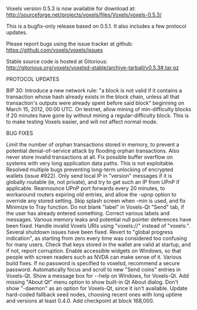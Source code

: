 Voxels version 0.5.3 is now available for download at:
http://sourceforge.net/projects/voxels/files/Voxels/voxels-0.5.3/

This is a bugfix-only release based on 0.5.1.
It also includes a few protocol updates.

Please report bugs using the issue tracker at github:
https://github.com/voxels/voxels/issues

Stable source code is hosted at Gitorious:
http://gitorious.org/voxels/voxelsd-stable/archive-tarball/v0.5.3#.tar.gz

PROTOCOL UPDATES

BIP 30: Introduce a new network rule: "a block is not valid if it contains a transaction whose hash already exists in the block chain, unless all that transaction's outputs were already spent before said block" beginning on March 15, 2012, 00:00 UTC.
On testnet, allow mining of min-difficulty blocks if 20 minutes have gone by without mining a regular-difficulty block. This is to make testing Voxels easier, and will not affect normal mode.

BUG FIXES

Limit the number of orphan transactions stored in memory, to prevent a potential denial-of-service attack by flooding orphan transactions. Also never store invalid transactions at all.
Fix possible buffer overflow on systems with very long application data paths. This is not exploitable.
Resolved multiple bugs preventing long-term unlocking of encrypted wallets
(issue #922).
Only send local IP in "version" messages if it is globally routable (ie, not private), and try to get such an IP from UPnP if applicable.
Reannounce UPnP port forwards every 20 minutes, to workaround routers expiring old entries, and allow the -upnp option to override any stored setting.
Skip splash screen when -min is used, and fix Minimize to Tray function.
Do not blank "label" in Voxels-Qt "Send" tab, if the user has already entered something.
Correct various labels and messages.
Various memory leaks and potential null pointer deferences have been fixed.
Handle invalid Voxels URIs using "voxels://" instead of "voxels:".
Several shutdown issues have been fixed.
Revert to "global progress indication", as starting from zero every time was considered too confusing for many users.
Check that keys stored in the wallet are valid at startup, and if not, report corruption.
Enable accessible widgets on Windows, so that people with screen readers such as NVDA can make sense of it.
Various build fixes.
If no password is specified to voxelsd, recommend a secure password.
Automatically focus and scroll to new "Send coins" entries in Voxels-Qt.
Show a message box for --help on Windows, for Voxels-Qt.
Add missing "About Qt" menu option to show built-in Qt About dialog.
Don't show "-daemon" as an option for Voxels-Qt, since it isn't available.
Update hard-coded fallback seed nodes, choosing recent ones with long uptime and versions at least 0.4.0.
Add checkpoint at block 168,000.
